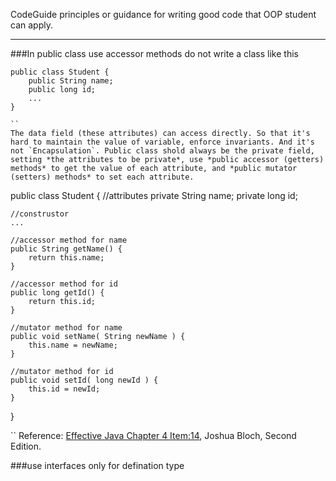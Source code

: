CodeGuide
principles or guidance for writing good code that OOP student can apply.
*****
###In public class use accessor methods
do not write a class like this
```
public class Student {
    public String name;
    public long id;
    ...
}

``
The data field (these attributes) can access directly. So that it's hard to maintain the value of variable, enforce invariants. And it's not `Encapsulation`. Public class shold always be the private field, setting *the attributes to be private*, use *public accessor (getters) methods* to get the value of each attribute, and *public mutator (setters) methods* to set each attribute.

```
public class Student {
    //attributes
    private String name;
    private long id;

    //construstor
    ...

    //accessor method for name
    public String getName() {
        return this.name;
    }

    //accessor method for id
    public long getId() {
        return this.id;
    }

    //mutator method for name
    public void setName( String newName ) {
        this.name = newName;
    }

    //mutator method for id
    public void setId( long newId ) {
        this.id = newId;
    }

}

``
Reference: [Effective Java Chapter 4 Item:14](http://www.ebooksbucket.com/uploads/itprogramming/java/Effective_Java_2nd_Edition.pdf), Joshua Bloch, Second Edition.

###use interfaces only for defination type



